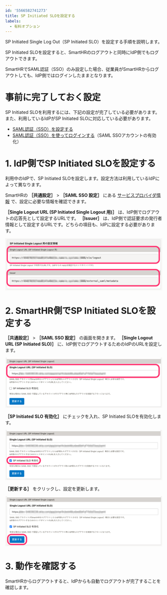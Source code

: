 ```yaml
---
id: '5566582741273'
title: SP Initiated SLOを設定する
labels:
  - 有料オプション
---
```

SP Initiated Single Log Out（SP Initiated SLO）を設定する手順を説明します。

SP Initiated SLOを設定すると、SmartHRのログアウトと同時にIdP側でもログアウトできます。

SmartHRでSAML認証（SSO）のみ設定した場合、従業員がSmartHRからログアウトしても、IdP側ではログインしたままとなります。

# 事前に完了しておく設定

SP Initiated SLOを利用するには、下記の設定が完了している必要があります。また、利用しているIdPがSP Initiated SLOに対応している必要があります。

- [SAML認証（SSO）を設定する](https://knowledge.smarthr.jp/hc/ja/articles/360037010093)
- [SAML認証（SSO）を使ってログインする](https://knowledge.smarthr.jp/hc/ja/articles/360037085933)（SAML SSOアカウントの有効化）

# 1\. IdP側でSP Initiated SLOを設定する

利用中のIdPで、SP Initiated SLOを設定します。設定方法は利用しているIdPによって異なります。

SmartHRの **［共通設定］** \> **［SAML SSO 設定］** にある [サービスプロバイダ情報](https://app.smarthr.jp/?redirect_path=admin%2Fexternal_saml_service_provider) で、設定に必要な情報を確認できます。

 **［Single Logout URL (SP Initiated Single Logout 用)］** は、IdP側でログアウトの応答先として設定するURLです。 **［Issuer］** は、IdP側で認証要求の発行者情報として設定するURLです。どちらの項目も、IdPに設定する必要があります。

![](./00_image_03.png)

# 2\. SmartHR側でSP Initiated SLOを設定する

 **［共通設定］** \> **［SAML SSO 設定］** の画面を開きます。 **［Single Logout URL (SP Initiated SLO)］** に、IdP側でログアウトするためのIdPのURLを設定します。

![](./image_02.png)

 **［SP Initiated SLO 有効化］** にチェックを入れ、SP Initiated SLOを有効化します。

![](./01_image_03.png)

 **［更新する］** をクリックし、設定を更新します。

![](./image_04.png)

# 3\. 動作を確認する

SmartHRからログアウトすると、IdPからも自動でログアウトが完了することを確認します。
